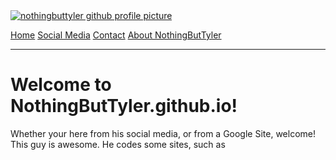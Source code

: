 <body><div class="topnav">
 <a class="active" href="/" title="NothingButTyler.github.io"><image src="https://avatars.githubusercontent.com/u/149272952?v=4" title="NothingButTyler.github.io" alt="nothingbuttyler github profile picture"></image></a>
    
  <a class="active" href="/" title="NothingButTyler.github.io">Home</a>
  <a class="active" href="/redirectorapps/" title="Social Media that NothingButTyler has right now.">Social Media</a>
  <a href="/contactus/" title="Contact Us ONLY for certain questions or comments. NO ASKING FOR ROBUX OR ANY OTHER INNAPROPERATE THINGS. Thank you.">Contact</a>
  <a href="/about/" title="See what's about NothingButTyler. Personal stuff about NothingButTyler is not available on this page or any other page.">About NothingButTyler</a>
</div>
</div>
</div>
</div>
</div>
</div>
</div></div></div></div></div></div></div></div></div></div></div></div></div></div>
</div></div></div></div></div>

<!--Container-->
<hr></hr>
<h1>Welcome to NothingButTyler.github.io!</h1>
<p>Whether your here from his social media, or from a Google Site, welcome! This guy is awesome. He codes some sites, such as <a href="/valodoka/" </p>
</body>
